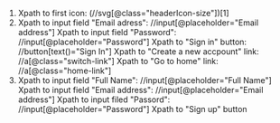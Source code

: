 1. Xpath to first icon: (//svg[@class="headerIcon-size"])[1]
2. Xpath to input field "Email adress": //input[@placeholder="Email address"]
   Xpath to input field "Password": //input[@placeholder="Password"]
   Xpath to "Sign in" button: //button[text()="Sign In"]
   Xpath to "Create a new accpount" link: //a[@class="switch-link"]
   Xpath to "Go to home" link: //a[@class="home-link"]
4. Xpath to input field "Full Name": //input[@placeholder="Full Name"]
   Xpath to input field "Email address": //input[@placeholder="Email address"]
   Xpath to input filed "Passord": //input[@placeholder="Password"]
   Xpath to "Sign up" button
